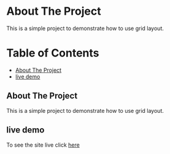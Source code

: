 <!-- about the project -->

# About The Project

This is a simple project to demonstrate how to use grid layout.

<!-- table of content -->

# Table of Contents

- [About The Project](#about-the-project)
- [live demo](#live-demo)

## About The Project

This is a simple project to demonstrate how to use grid layout.

## live demo
To see the site live click [here](https://onesdev.cf)

